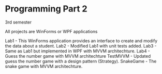 # Programming Part 2
3rd semester

All projects are WinForms or WPF applications

Lab1 - This WinForms application provides an interface to create and modify the data about a student.
Lab2 - Modified Lab1 with unit tests added.
Lab3 - Same as Lab1 but implemented in WPF with MVVM architechture.
Lab4 - Guess the number game with MVVM architechture
TestMVVM - Updated guess the number game with a design pattern (Strategy).
SnakeGame - The snake game with MVVM architechture.
